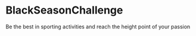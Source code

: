 # BlackSeasonChallenge
Be the best in sporting activities and reach the height point of your passion
